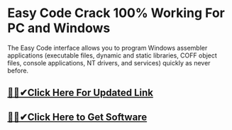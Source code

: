 # Easy Code Crack 100% Working For PC and Windows



The Easy Code interface allows you to program Windows assembler applications (executable files, dynamic and static libraries, COFF object files, console applications, NT drivers, and services) quickly as never before.



## [🎉🚀✔Click Here For Updated Link](https://alitech.click/dl/)
 
 
## [🎉🚀✔Click Here to Get Software](https://alitech.click/dl/)
